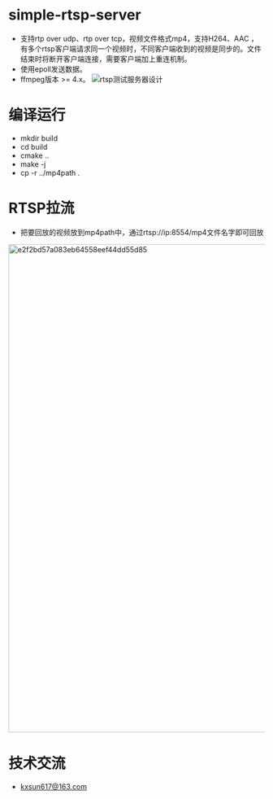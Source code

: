 # simple-rtsp-server
* 支持rtp over udp、rtp over tcp，视频文件格式mp4，支持H264、AAC ，有多个rtsp客户端请求同一个视频时，不同客户端收到的视频是同步的。文件结束时将断开客户端连接，需要客户端加上重连机制。
* 使用epoll发送数据。
* ffmpeg版本 >= 4.x。
![rtsp测试服务器设计](https://github.com/BreakingY/rtsp-over-tcp-server/assets/99859929/33526b42-d5ea-4c58-8cbe-fb5dc0fd8a35)




# 编译运行
* mkdir build
* cd build
* cmake ..
* make -j
* cp -r ../mp4path .

# RTSP拉流
* 把要回放的视频放到mp4path中，通过rtsp://ip:8554/mp4文件名字即可回放
<img width="960" alt="e2f2bd57a083eb64558eef44dd55d85" src="https://github.com/BreakingY/rtsp-over-tcp-server/assets/99859929/8c810989-529b-479f-be15-b89fd49e7870">


# 技术交流
* kxsun617@163.com
